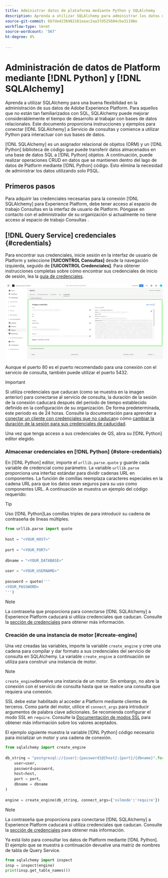 ```yaml
---
title: Administrar datos de plataforma mediante Python y SQLAlchemy
description: Aprenda a utilizar SQLAlchemy para administrar los datos de Platform mediante Python en lugar de SQL.
source-git-commit: 6b7de4236982181eaac2aa37d525604cba31198e
workflow-type: tm+mt
source-wordcount: '567'
ht-degree: 0%

---
```


# Administración de datos de Platform mediante [!DNL Python] y [!DNL SQLAlchemy]

Aprenda a utilizar SQLAlchemy para una buena flexibilidad en la administración de sus datos de Adobe Experience Platform. Para aquellos que no están tan familiarizados con SQL, SQLAlchemy puede mejorar considerablemente el tiempo de desarrollo al trabajar con bases de datos relacionales. Este documento proporciona instrucciones y ejemplos para conectar [!DNL SQLAlchemy] a Servicio de consultas y comience a utilizar Python para interactuar con sus bases de datos.

[!DNL SQLAlchemy] es un asignador relacional de objetos (ORM) y un [!DNL Python] biblioteca de código que puede transferir datos almacenados en una base de datos SQL a [!DNL Python] objetos. A continuación, puede realizar operaciones CRUD en datos que se mantienen dentro del lago de datos de Platform mediante [!DNL Python] código. Esto elimina la necesidad de administrar los datos utilizando solo PSQL.

## Primeros pasos

Para adquirir las credenciales necesarias para la conexión [!DNL SQLAlchemy] para Experience Platform, debe tener acceso al espacio de trabajo Consultas en la interfaz de usuario de Platform. Póngase en contacto con el administrador de su organización si actualmente no tiene acceso al espacio de trabajo Consultas .

## [!DNL Query Service] credenciales {#credentials}

Para encontrar sus credenciales, inicie sesión en la interfaz de usuario de Platform y seleccione **[!UICONTROL Consultas]** desde la navegación izquierda, seguido de **[!UICONTROL Credenciales]**. Para obtener instrucciones completas sobre cómo encontrar sus credenciales de inicio de sesión, lea la [guía de credenciales](../ui/credentials.md).

![La ficha Credencial con credenciales con fecha de expiración para el servicio de consulta está resaltada.](../images/use-cases/credentials.png)

Aunque el puerto 80 es el puerto recomendado para una conexión con el servicio de consulta, también puede utilizar el puerto 5432.

>[!IMPORTANT]
>
>Si utiliza credenciales que caducan (como se muestra en la imagen anterior) para conectarse al servicio de consulta, la duración de la sesión de la conexión caducará después del período de tiempo establecido definido en la configuración de su organización. De forma predeterminada, este periodo es de 24 horas. Consulte la documentación para aprender a [conectar un cliente con credenciales que no caducan](../ui/credentials.md#non-expiring-credentials)o cómo [cambiar la duración de la sesión para sus credenciales de caducidad](../ui/credentials.md#expiring-credentials).

Una vez que tenga acceso a sus credenciales de QS, abra su [!DNL Python] editor elegido.

### Almacenar credenciales en [!DNL Python] {#store-credentials}

En [!DNL Python] editor, importe el `urllib.parse.quote` y guarde cada variable de credencial como parámetro. La variable `urllib.parse` proporciona una interfaz estándar para dividir cadenas URL en componentes. La función de comillas reemplaza caracteres especiales en la cadena URL para que los datos sean seguros para su uso como componentes URL. A continuación se muestra un ejemplo del código requerido:

>[!TIP]
>
>Uso [!DNL Python]Las comillas triples de para introducir su cadena de contraseña de líneas múltiples.

```python
from urllib.parse import quote

host = "<YOUR_HOST>"

port = "<YOUR_PORT>"

dbname = "<YOUR_DATABASE>"

user = "<YOUR_USERNAME>"

password = quote('''
<YOUR_PASSWORD>
''')
```

>[!NOTE]
>
>La contraseña que proporciona para conectarse [!DNL SQLAlchemy] a Experience Platform caducará si utiliza credenciales que caducan. Consulte la [sección de credenciales](#credentials) para obtener más información.

### Creación de una instancia de motor [#create-engine]

Una vez creadas las variables, importe la variable `create_engine` y cree una cadena para compilar y dar formato a sus credenciales del servicio de consulta en SQLAlchemy. La variable `create_engine` a continuación se utiliza para construir una instancia de motor.

>[!NOTE]
>
>`create_engine`devuelve una instancia de un motor. Sin embargo, no abre la conexión con el servicio de consulta hasta que se realice una consulta que requiera una conexión.

SSL debe estar habilitado al acceder a Platform mediante clientes de terceros. Como parte del motor, utilice el `connect_args` para introducir argumentos de palabra clave adicionales. Se recomienda configurar el modo SSL en `require`. Consulte la [Documentación de modos SSL](../clients/ssl-modes.md) para obtener más información sobre los valores aceptados.

El ejemplo siguiente muestra la variable [!DNL Python] código necesario para inicializar un motor y una cadena de conexión.

```python
from sqlalchemy import create_engine

db_string = "postgresql://{user}:{password}@{host}:{port}/{dbname}".format(
    user=user,
    password=password,
    host=host,
    port = port,
    dbname = dbname
)

engine = create_engine(db_string, connect_args={'sslmode':'require'})
```

>[!NOTE]
>
>La contraseña que proporciona para conectarse [!DNL SQLAlchemy] a Experience Platform caducará si utiliza credenciales que caducan. Consulte la [sección de credenciales](#credentials) para obtener más información.

Ya está listo para consultar los datos de Platform mediante [!DNL Python]. El ejemplo que se muestra a continuación devuelve una matriz de nombres de tabla de Query Service.

```python
from sqlalchemy import inspect
insp = inspect(engine)
print(insp.get_table_names())
```
